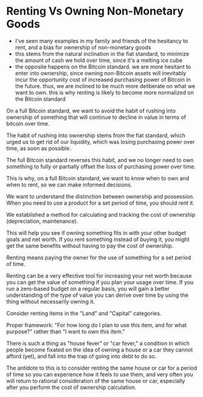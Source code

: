 # Renting Vs Owning Non-Monetary Goods

* I've seen many examples in my family and friends of the hesitancy to rent, and a bias for ownership of non-monetary goods
* this stems from the natural inclination in the fiat standard, to minimize the amount of cash we hold over time, since it's a melting ice cube
* the opposite happens on the Bitcoin standard. we are more hesitant to enter into ownership, since owning non-Bitcoin assets will inevitably incur the opportunity cost of increased purchasing power of Bitcoin in the future. thus, we are inclined to be much more deliberate on what we want to own. this is why renting is likely to become more normalized on the Bitcoin standard

On a full Bitcoin standard, we want to avoid the habit of rushing into ownership of something that will continue to decline in value in terms of bitcoin over time.

The habit of rushing into ownership stems from the fiat standard, which urged us to get rid of our liquidity, which was losing purchasing power over time, as soon as possible.

The full Bitcoin standard reverses this habit, and we no longer need to own something to fully or partially offset the loss of purchasing power over time.

This is why, on a full Bitcoin standard, we want to know when to own and when to rent, so we can make informed decisions.

We want to understand the distinction between ownership and possession. When you need to use a product for a set period of time, you should rent it.

We established a method for calculating and tracking the cost of ownership (depreciation, maintenance).&#x20;

This will help you see if owning something fits in with your other budget goals and net worth. If you rent something instead of buying it, you might get the same benefits without having to pay the cost of ownership.&#x20;

Renting means paying the owner for the use of something for a set period of time.&#x20;

Renting can be a very effective tool for increasing your net worth because you can get the value of something if you plan your usage over time. If you run a zero-based budget on a regular basis, you will gain a better understanding of the type of value you can derive over time by using the thing without necessarily owning it.&#x20;

Consider renting items in the "Land" and "Capital" categories.

Proper framework: "For how long do I plan to use this item, and for what purpose?" rather than "I want to own this item."&#x20;

There is such a thing as "house fever" or "car fever," a condition in which people become fixated on the idea of owning a house or a car they cannot afford (yet), and fall into the trap of going into debt to do so.&#x20;

The antidote to this is to consider renting the same house or car for a period of time so you can experience how it feels to use them, and very often you will return to rational consideration of the same house or car, especially after you perform the cost of ownership calculation.
